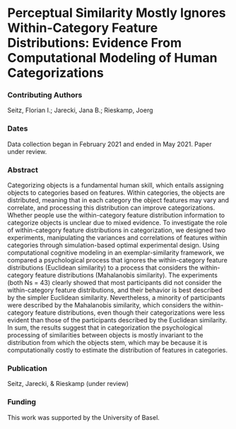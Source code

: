 # Perceptual Similarity Mostly Ignores Within-Category Feature Distributions: Evidence From Computational Modeling of Human Categorizations

### Contributing Authors
Seitz, Florian I.; Jarecki, Jana B.; Rieskamp, Joerg

### Dates
Data collection began in February 2021 and ended in May 2021. Paper under review.

### Abstract
Categorizing objects is a fundamental human skill, which entails assigning objects to categories based on features. Within categories, the objects are distributed, meaning that in each category the object features may vary and correlate, and processing this distribution can improve categorizations. Whether people use the within-category feature distribution information to categorize objects is unclear due to mixed evidence. To investigate the role of within-category feature distributions in categorization, we designed two experiments, manipulating the variances and correlations of features within categories through simulation-based optimal experimental design. Using computational cognitive modeling in an exemplar-similarity framework, we compared a psychological process that ignores the within-category feature distributions (Euclidean similarity) to a process that considers the within-category feature distributions (Mahalanobis similarity). The experiments (both Ns = 43) clearly showed that most participants did not consider the within-category feature distributions, and their behavior is best described by the simpler Euclidean similarity. Nevertheless, a minority of participants were described by the Mahalanobis similarity, which considers the within-category feature distributions, even though their categorizations were less evident than those of the participants described by the Euclidean similarity. In sum, the results suggest that in categorization the psychological processing of similarities between objects is mostly invariant to the distribution from which the objects stem, which may be because it is computationally costly to estimate the distribution of features in categories.

### Publication
Seitz, Jarecki, & Rieskamp (under review)

### Funding
This work was supported by the University of Basel.
